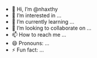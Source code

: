 - 👋 Hi, I’m @nhaxthy
- 👀 I’m interested in ...
- 🌱 I’m currently learning ...
- 💞️ I’m looking to collaborate on ...
- 📫 How to reach me ...
- 😄 Pronouns: ...
- ⚡ Fun fact: ...

<!---
nhaxthy/nhaxthy is a ✨ special ✨ repository because its `README.md` (this file) appears on your GitHub profile.
You can click the Preview link to take a look at your changes.
--->
